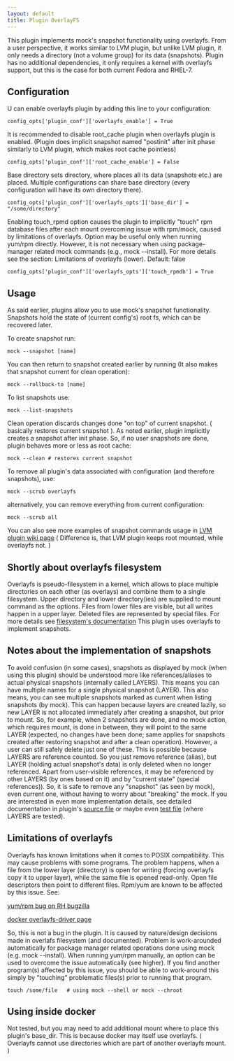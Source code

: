 ```yaml
---
layout: default
title: Plugin OverlayFS
---
```


This plugin implements mock's snapshot functionality using overlayfs. From a user perspective, it works similar to LVM plugin, but unlike LVM plugin, it only needs a directory (not a volume group) for its data (snapshots). Plugin has no additional dependencies, it only requires a kernel with overlayfs support, but this is the case for both current Fedora and RHEL-7.

## Configuration
U can enable overlayfs plugin by adding this line to your configuration:

    config_opts['plugin_conf']['overlayfs_enable'] = True

It is recommended to disable root_cache plugin when overlayfs plugin is enabled. (Plugin does implicit snapshot named "postinit" after init phase similarly to LVM plugin, which makes root cache pointless)

    config_opts['plugin_conf']['root_cache_enable'] = False

Base directory sets directory, where places all its data (snapshots etc.) are placed. Multiple configurations can share base directory (every configuration will have its own directory there).

    config_opts['plugin_conf']['overlayfs_opts']['base_dir'] = "/some/directory"


Enabling touch_rpmd option causes the plugin to implicitly "touch" rpm database files after each mount overcoming issue with rpm/mock, caused by limitations of overlayfs. Option may be useful only when running yum/rpm directly. However, it is not necessary when using package-manager related mock commands (e.g., mock --install). For more details see the section: Limitations of overlayfs (lower).
Default: false

    config_opts['plugin_conf']['overlayfs_opts']['touch_rpmdb'] = True


## Usage
As said earlier, plugins allow you to use mock's snapshot functionality. Snapshots hold the state of (current config's) root fs, which can be recovered later.

To create snapshot run:

    mock --snapshot [name]

You can then return to snapshot created earlier by running (It also makes that snapshot current for clean operation):

    mock --rollback-to [name]

To list snapshots use:

    mock --list-snapshots

Clean operation discards changes done "on top" of current snapshot. ( basically restores current snapshot ). As noted earlier, plugin implicitly creates a snapshot after init phase. So, if no user snapshots are done, plugin behaves more or less as root cache:

    mock --clean # restores current snapshot

To remove all plugin's data associated with configuration (and therefore snapshots), use:

    mock --scrub overlayfs

alternatively, you can remove everything from current configuration:

    mock --scrub all

You can also see more examples of snapshot commands usage in [LVM plugin wiki page](https://rpm-software-management.github.io/mock/Plugin-LvmRoot)
( Difference is, that LVM plugin keeps root mounted, while overlayfs not. )

## Shortly about overlayfs filesystem
Overlayfs is pseudo-filesystem in a kernel, which allows to place multiple directories on each other (as overlays) and combine them to a single filesystem. Upper directory and lower directory(ies) are supplied to mount command as the options. Files from lower files are visible, but all writes happen in a upper layer. Deleted files are represented by special files. For more details see [filesystem's documentation](https://www.kernel.org/doc/Documentation/filesystems/overlayfs.txt) This plugin uses overlayfs to implement snapshots.

## Notes about the implementation of snapshots
To avoid confusion (in some cases), snapshots as displayed by mock (when using this plugin) should be understood more like references/aliases to actual physical snapshots (internally called LAYERS). This means you can have multiple names for a single physical snapshot (LAYER). This also means, you can see multiple snapshots marked as current when listing snapshots (by mock). This can happen because layers are created lazily, so new LAYER is not allocated immediately after creating a snapshot, but prior to mount. So, for example, when 2 snapshots are done, and no mock action, which requires mount, is done in between, they will point to the same LAYER (expected, no changes have been done; same applies for snapshots created after restoring snapshot and after a clean operation). However, a user can still safely delete just one of these. This is possible because LAYERS are reference counted. So you just remove reference (alias), but LAYER (holding actual snapshot's data) is only deleted when no longer referenced. Apart from user-visible references, it may be referenced by other LAYERS (by ones based on it) and by "current state" (special references)). So, it is safe to remove any "snapshot" (as seen by mock), even current one, without having to worry about "breaking" the mock. If you are interested in even more implementation details, see detailed documentation in plugin's [source file](https://github.com/rpm-software-management/mock/blob/devel/mock/py/mockbuild/plugins/overlayfs.py) or maybe even [test file](https://github.com/rpm-software-management/mock/blob/devel/mock/tests/overlayfs_layers_test.py) (where LAYERS are tested).

## Limitations of overlayfs
Overlayfs has known limitations when it comes to POSIX compatibility. This may cause problems with some programs. The problem happens, when a file from the lower layer (directory) is open for writing (forcing overlayfs copy it to upper layer), while the same file is opened read-only. Open file descriptors then point to different files. Rpm/yum are known to be affected by this issue. See:

[yum/rpm bug on RH bugzilla](https://bugzilla.redhat.com/show_bug.cgi?id=1213602)

[docker overlayfs-driver page](https://docs.docker.com/storage/storagedriver/overlayfs-driver/#limitations-on-overlayfs-compatibility)

So, this is not a bug in the plugin. It is caused by nature/design decisions made in overlafs filesystem (and documented). Problem is work-arounded automatically for package manager related operations done using mock (e.g. mock --install). When running yum/rpm manually, an option can be used to overcome the issue automatically (see higher). If you find another program(s) affected by this issue, you should be able to work-around this simply by "touching" problematic files(s) prior to running that program.

    touch /some/file   # using mock --shell or mock --chroot

## Using inside docker
Not tested, but you may need to add additional mount where to place this plugin's base_dir. This is because docker may itself use overlayfs. ( Overlayfs cannot use directories which are part of another overlayfs mount. )
